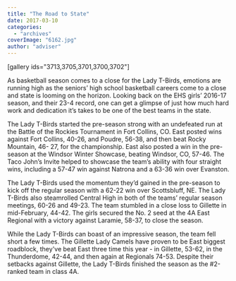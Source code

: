 ```yaml
---
title: "The Road to State"
date: 2017-03-10
categories: 
  - "archives"
coverImage: "6162.jpg"
author: "adviser"
---
```


\[gallery ids="3713,3705,3701,3700,3702"\]

As basketball season comes to a close for the Lady T-Birds, emotions are running high as the seniors’ high school basketball careers come to a close and state is looming on the horizon. Looking back on the EHS girls’ 2016-17 season, and their 23-4 record, one can get a glimpse of just how much hard work and dedication it’s takes to be one of the best teams in the state.

The Lady T-Birds started the pre-season strong with an undefeated run at the Battle of the Rockies Tournament in Fort Collins, CO. East posted wins against Fort Collins, 40-26, and Poudre, 56-38, and then beat Rocky Mountain, 46- 27, for the championship. East also posted a win in the pre-season at the Windsor Winter Showcase, beating Windsor, CO, 57-46. The Taco John’s Invite helped to showcase the team’s ability with four straight wins, including a 57-47 win against Natrona and a 63-36 win over Evanston.

The Lady T-Birds used the momentum they’d gained in the pre-season to kick off the regular season with a 62-22 win over Scottsbluff, NE. The Lady T-Birds also steamrolled Central High in both of the teams’ regular season meetings, 60-26 and 49-23. The team stumbled in a close loss to Gillette in mid-February, 44-42. The girls secured the No. 2 seed at the 4A East Regional with a victory against Laramie, 58-37, to close the season.

While the Lady T-Birds can boast of an impressive season, the team fell short a few times. The Gillette Lady Camels have proven to be East biggest roadblock, they've beat East three time this year - in Gillette, 53-62, in the Thunderdome, 42-44, and then again at Regionals 74-53. Despite their setbacks against Gillette, the Lady T-Birds finished the season as the #2-ranked team in class 4A.
